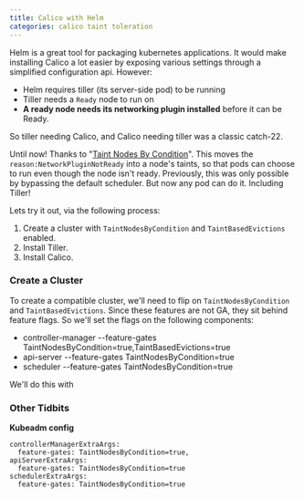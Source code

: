 ```yaml
---
title: Calico with Helm
categories: calico taint toleration
---
```


Helm is a great tool for packaging kubernetes applications. It would make installing Calico
a lot easier by exposing various settings through a simplified configuration api. However:

- Helm requires tiller (its server-side pod) to be running
- Tiller needs a `Ready` node to run on
- **A ready node needs its networking plugin installed** before it can be Ready.

So tiller needing Calico, and Calico needing tiller was a classic catch-22.

Until now! Thanks to
"[Taint Nodes By Condition](https://kubernetes.io/docs/concepts/configuration/taint-and-toleration/#taint-nodes-by-condition)".
This moves the `reason:NetworkPluginNotReady` into a node's taints, so that pods can choose to run even though the node
isn't ready. Previously, this was only possible by bypassing the default scheduler. But now any pod can do it. Including Tiller!

Lets try it out, via the following process:

1. Create a cluster with `TaintNodesByCondition` and `TaintBasedEvictions` enabled.
2. Install Tiller.
3. Install Calico.

### Create a Cluster

To create a compatible cluster, we'll need to flip on `TaintNodesByCondition` and `TaintBasedEvictions`. Since these features are not GA, they sit behind feature flags. So we'll set the flags on the following components:

- controller-manager --feature-gates TaintNodesByCondition=true,TaintBasedEvictions=true
- api-server --feature-gates TaintNodesByCondition=true
- scheduler --feature-gates TaintNodesByCondition=true

We'll do this with


### Other Tidbits

**Kubeadm config**

```
controllerManagerExtraArgs:
  feature-gates: TaintNodesByCondition=true,
apiServerExtraArgs:
  feature-gates: TaintNodesByCondition=true
schedulerExtraArgs:
  feature-gates: TaintNodesByCondition=true
```
